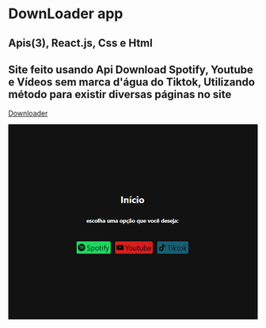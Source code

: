 # DownLoader app
## Apis(3), React.js, Css e Html
## Site feito usando Api Download Spotify, Youtube e Vídeos sem marca d'água do Tiktok, Utilizando método para existir diversas páginas no site

[Downloader](https://downloader-app-sable.vercel.app/)

![Image-app](https://github.com/RafaelParoni/Downloader-app/blob/main/Downloader-app.png)
